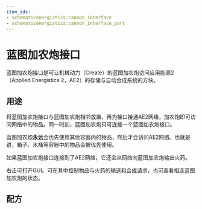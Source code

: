 ```yaml
---
item_ids: 
- schematicenergistics:cannon_interface
- schematicenergistics:cannon_interface_part
---
```


# 蓝图加农炮接口

蓝图加农炮接口是可让机械动力（Create）的蓝图加农炮访问应用能源2（Applied Energistics 2，AE2）的存储与自动合成系统的方块。

<GameScene zoom="2" background="transparent" interactive={false}>
    <Block id="schematicenergistics:cannon_interface" />
</GameScene>

## 用途
将蓝图加农炮接口与蓝图加农炮相邻放置，再为接口接通AE2网络，加农炮即可访问网络中的物品。同一时刻，蓝图加农炮只可连接一个蓝图加农炮接口。

<GameScene zoom="2" background="transparent" interactive={true}>
  <ImportStructure src="./structure/example.nbt"></ImportStructure>
</GameScene>

蓝图加农炮**永远**会优先使用其他容器内的物品，然后才会访问AE2网络。也就是说，箱子、木桶等容器中的物品会被优先使用。

如果蓝图加农炮接口连接到了AE2网络，它还会从网络向蓝图加农炮输出火药。

右击可打开GUI。可在其中控制物品与火药的输送和合成请求，也可查看相连蓝图加农炮的状态。

## 配方

<Recipe id="cannon_interface" />
<Recipe id="cannon_interface_to_part" />
